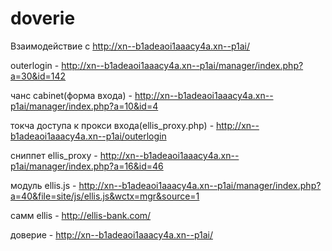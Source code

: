 doverie
=======

Взаимодействие с http://xn--b1adeaoi1aaacy4a.xn--p1ai/

outerlogin - http://xn--b1adeaoi1aaacy4a.xn--p1ai/manager/index.php?a=30&id=142

чанс cabinet(форма входа) - http://xn--b1adeaoi1aaacy4a.xn--p1ai/manager/index.php?a=10&id=4

токча доступа к прокси входа(ellis_proxy.php) - http://xn--b1adeaoi1aaacy4a.xn--p1ai/outerlogin

сниппет ellis_proxy - http://xn--b1adeaoi1aaacy4a.xn--p1ai/manager/index.php?a=16&id=46

модуль ellis.js - http://xn--b1adeaoi1aaacy4a.xn--p1ai/manager/index.php?a=40&file=site/js/ellis.js&wctx=mgr&source=1

самм ellis - http://ellis-bank.com/

доверие - http://xn--b1adeaoi1aaacy4a.xn--p1ai/
